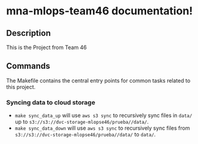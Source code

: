 # mna-mlops-team46 documentation!

## Description

This is the Project from Team 46

## Commands

The Makefile contains the central entry points for common tasks related to this project.

### Syncing data to cloud storage

* `make sync_data_up` will use `aws s3 sync` to recursively sync files in `data/` up to `s3://s3://dvc-storage-mlopse46/prueba//data/`.
* `make sync_data_down` will use `aws s3 sync` to recursively sync files from `s3://s3://dvc-storage-mlopse46/prueba//data/` to `data/`.


